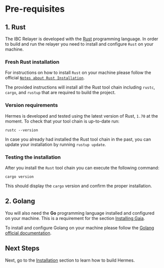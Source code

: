 # Pre-requisites

## 1. Rust

The IBC Relayer is developed with the [Rust](https://www.rust-lang.org) programming language. In order to build and run the relayer you need to install and configure `Rust` on your machine.

### Fresh Rust installation

For instructions on how to install `Rust` on your machine please follow the official [`Notes about Rust Installation`](https://www.rust-lang.org/tools/install).

The provided instructions will install all the Rust tool chain including `rustc`, `cargo`, and `rustup` that are required to build the project.

### Version requirements

Hermes is developed and tested using the latest version of Rust, `1.70` at
the moment. To check that your tool chain is up-to-date run:

```shell
rustc --version
```

In case you already had installed the Rust tool chain in the past, you can
update your installation by running `rustup update`.

### Testing the installation

After you install the `Rust` tool chain you can execute the following command:

```shell
cargo version
```

This should display the `cargo` version and confirm the proper installation.

## 2. Golang

You will also need the __Go__ programming language installed and configured on your machine. This is a requirement for the section [Installing Gaia](../tutorials/pre-requisites/gaia.md).

To install and configure Golang on your machine please follow the [Golang official documentation](https://golang.org/doc/install).

## Next Steps

Next, go to the [Installation](./installation.md) section to learn how to build Hermes.
